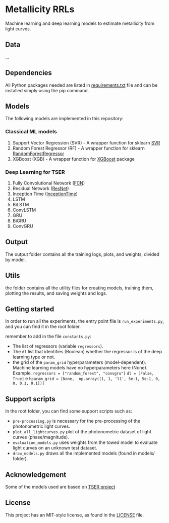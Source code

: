 # Metallicity RRLs

Machine learning and deep learning models to estimate metallicity from light curves.

## Data

...

## Dependencies

All Python packages needed are listed in [requirements.txt](requirements.txt) file
and can be installed simply using the pip command.

## Models

The following models are implemented in this repository:

### Classical ML models 

1. Support Vector Regression (SVR) - A wrapper function for sklearn [SVR](https://scikit-learn.org/stable/modules/generated/sklearn.svm.SVR.html#sklearn.svm.SVR) 
2. Random Forest Regressor (RF) - A wrapper function for sklearn [RandomForestRegressor](https://scikit-learn.org/stable/modules/generated/sklearn.ensemble.RandomForestRegressor.html#sklearn.ensemble.RandomForestRegressor)
3. XGBoost (XGB) - A wrapper function for [XGBoost](https://xgboost.readthedocs.io/en/latest/python/python_api.html) package

### Deep Learning for TSER 

1. Fully Convolutional Network ([FCN](https://github.com/hfawaz/dl-4-tsc))
2. Residual Network ([ResNet](https://github.com/hfawaz/dl-4-tsc))
3. Inception Time ([InceptionTime](https://github.com/hfawaz/InceptionTime))
4. LSTM
5. BiLSTM
6. ConvLSTM
7. GRU
8. BiGRU
9. ConvGRU

## Output

The output folder contains all the training logs, plots, and weights, divided by model.

## Utils

the folder contains all the utility files for creating models, training them, plotting the results, and saving weights and logs.

## Getting started

In order to run all the experiments, the entry point file is `run_experiments.py`, and you can find it in the root folder.

remember to add in the file `constants.py`:
* The list of regressors (variable `regressors`).
* The `dl` list that identifies (Boolean) whether the regressor is of the deep learning type or not.
* the grid of the `param_grid` hyperparameters (model-dependent). Machine learning models have no hyperparameters here (None).
Example. `regressors = ["random_forest", "convgru"]` `dl = [False, True]` e `hparam_grid = [None,  np.array([1, 1, 'l1', 5e-1, 5e-1, 0, 0, 0.1, 0.1])]`

## Support scripts

In the root folder, you can find some support scripts such as: 
* `pre-processing.py` is necessary for the pre-processing of the photonometric light curves.
* `plot_all_lightcurves.py` plot of the photonometric dataset of light curves (phase/magnitude).
* `evaluation_models.py` uses weights from the towed model to evaluate light curves on an unknown test dataset.
* `draw_models.py` draws all the implemented models (found in models/ folder).

## Acknowledgement

Some of the models used are based on [TSER project](https://github.com/ChangWeiTan/TS-Extrinsic-Regression)

## License

This project has an MIT-style license, as found in the [LICENSE](LICENSE) file.

